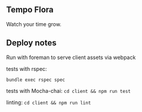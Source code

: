 ## Tempo Flora

Watch your time grow.

## Deploy notes

Run with foreman to serve client assets via webpack

tests with rspec:

`bundle exec rspec spec`

tests with Mocha-chai: `cd client && npm run test`

linting: `cd client && npm run lint`

